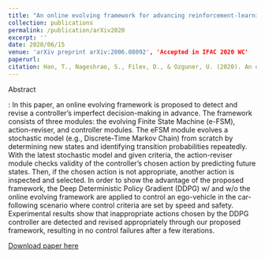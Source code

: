 ```yaml
---
title: "An online evolving framework for advancing reinforcement-learning based automated vehicle control."
collection: publications
permalink: /publication/arXiv2020
excerpt: ''
date: 2020/06/15
venue: 'arXiv preprint arXiv:2006.08092', 'Accepted in IFAC 2020 WC'
paperurl:
citation: Han, T., Nageshrao, S., Filev, D., & Ozguner, U. (2020). An online evolving framework for advancing reinforcement-learning based automated vehicle control. arXiv preprint arXiv:2006.08092.
---
```

Abstract

:    In this paper, an online evolving framework is proposed to detect and revise a controller’s imperfect decision-making in advance. The framework consists of three modules: the evolving Finite State Machine (e-FSM), action-reviser, and controller modules. The eFSM module evolves a stochastic model (e.g., Discrete-Time Markov Chain) from scratch by determining new states and identifying transition probabilities repeatedly. With the latest stochastic model and given criteria, the action-reviser module checks validity of the controller’s chosen action by predicting future states. Then, if the chosen action is not appropriate, another action is inspected and selected. In order to show the advantage of the proposed framework, the Deep Deterministic Policy Gradient (DDPG) w/ and w/o the online evolving framework are applied to control an ego-vehicle in the car-following scenario where control criteria are set by speed and safety. Experimental results show that inappropriate actions chosen by the DDPG controller are detected and revised appropriately through our proposed framework, resulting in no control failures after a few iterations.

[Download paper here](https://arxiv.org/pdf/2006.08092.pdf)
